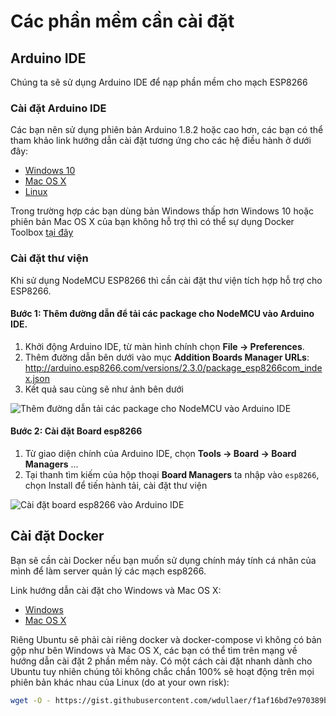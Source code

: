 # Các phần mềm cần cài đặt
## Arduino IDE
Chúng ta sẽ sử dụng Arduino IDE để nạp phần mềm cho mạch ESP8266

### Cài đặt Arduino IDE
Các bạn nên sử dụng phiên bản Arduino 1.8.2 hoặc cao hơn, các bạn có thể tham khảo link hướng dẫn cài đặt tương ứng cho các hệ điều hành ở dưới đây:
- [Windows 10](https://www.arduino.cc/en/Guide/Windows)
- [Mac OS X](https://www.arduino.cc/en/Guide/MacOSX)
- [Linux](https://www.arduino.cc/en/Guide/Linux)

Trong trường hợp các bạn dùng bản Windows thấp hơn Windows 10 hoặc phiên bản Mac OS X của bạn không hỗ trợ thì có thể sự dụng Docker Toolbox [tại đây](https://docs.docker.com/toolbox/overview/#ready-to-get-started)

### Cài đặt thư viện 

Khi sử dụng NodeMCU ESP8266 thì cần cài đặt thư viện tích hợp hỗ trợ cho ESP8266.

#### Bước 1: Thêm đường dẫn để tải các package cho NodeMCU vào Arduino IDE.

1. Khởi động Arduino IDE, từ màn hình chính chọn **File → Preferences**. 
2. Thêm đường dẫn bên dưới vào mục **Addition Boards Manager URLs**: http://arduino.esp8266.com/versions/2.3.0/package_esp8266com_index.json
3. Kết quả sau cùng sẽ như ảnh bên dưới

![](https://raw.githubusercontent.com/makerhanoi/meo-guide/master/step1.png "Thêm đường dẫn tải các package cho NodeMCU vào Arduino IDE")

#### Bước 2: Cài đặt Board esp8266

1. Từ giao diện chính của Arduino IDE, chọn **Tools → Board → Board Managers** ...
2. Tại thanh tìm kiếm của hộp thoại **Board Managers** ta nhập vào `esp8266`, chọn Install để tiến hành tải, cài đặt thư viện 

![](https://raw.githubusercontent.com/makerhanoi/meo-guide/master/step2.png "Cài đặt board esp8266 vào Arduino IDE")

## Cài đặt Docker
Bạn sẽ cần cài Docker nếu bạn muốn sử dụng chính máy tính cá nhân của mình để làm server quản lý các mạch esp8266.

Link hướng dẫn cài đặt cho Windows và Mac OS X:

- [Windows](https://docs.docker.com/docker-for-windows/install/)
- [Mac OS X](https://docs.docker.com/docker-for-mac/install/#download-docker-for-mac)

Riêng Ubuntu sẽ phải cài riêng docker và docker-compose vì không có bản gộp như bên Windows và Mac OS X, các bạn có thể tìm trên mạng về hướng dẫn cài đặt 2 phần mềm này. Có một cách cài đặt nhanh dành cho Ubuntu tuy nhiên chúng tôi không chắc chắn 100% sẽ hoạt động trên mọi phiên bản khác nhau của Linux (do at your own risk):

```bash
wget -O - https://gist.githubusercontent.com/wdullaer/f1af16bd7e970389bad3/raw/install.sh| bash
```

